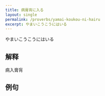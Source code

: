 ```yaml
---
title: 病膏肓に入る
layout: single
permalink: /proverbs/yamai-koukou-ni-hairu
excerpt: やまいこうこうにはいる
---
```


やまいこうこうにはいる

## 解释

病入膏肓

## 例句

